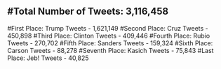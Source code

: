 #Total Number of Tweets: 3,116,458 
---
#First Place: Trump Tweets - 1,621,149
#Second Place: Cruz Tweets - 450,898
#Third Place: Clinton Tweets - 409,446
#Fourth Place: Rubio Tweets - 270,702
#Fifth Place: Sanders Tweets - 159,324
#Sixth Place: Carson Tweets - 88,278
#Seventh Place: Kasich Tweets - 75,843
#Last Place: Jeb! Tweets - 40,825

